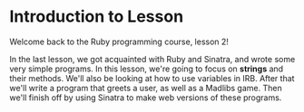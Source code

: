 # Introduction to Lesson

Welcome back to the Ruby programming course, lesson 2!

In the last lesson, we got acquainted with Ruby and Sinatra, and wrote some very simple programs. In this lesson, we're going to focus on **strings** and their methods. We'll also be looking at how to use variables in IRB. After that we'll write a program that greets a user, as well as a Madlibs game. Then we'll finish off by using Sinatra to make web versions of these programs.